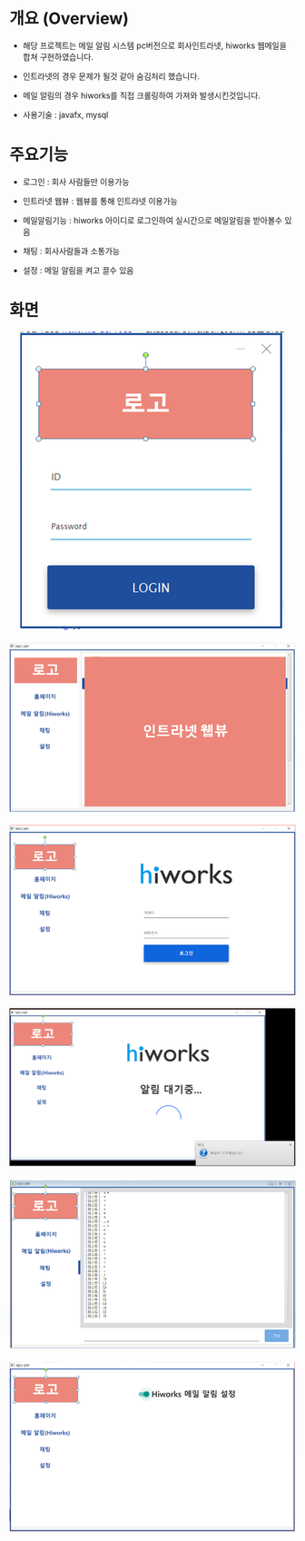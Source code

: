 # 개요 (Overview)

- 해당 프로젝트는 메일 알림 시스템 pc버전으로 회사인트라넷, hiworks 웹메일을 합쳐 구현하였습니다.

- 인트라넷의 경우 문제가 될것 같아 숨김처리 했습니다.

- 메일 알림의 경우 hiworks를 직접 크롤링하여 가져와 발생시킨것입니다.

- 사용기술 : javafx, mysql

# 주요기능

- 로그인 : 회사 사람들만 이용가능

- 인트라넷 웹뷰 : 웹뷰를 통해 인트라넷 이용가능

- 메일알림기능 : hiworks 아이디로 로그인하여 실시간으로 메일알림을 받아볼수 있음

- 채팅 : 회사사람들과 소통가능

- 설정 : 메일 알림을 켜고 끌수 있음


# 화면

<div style="text-align: center">
    <img src="./.readme_img/preview1.png" alt="preview1"/>
</div>
<div style="text-align: center;margin-top: 20px;">
    <img src="./.readme_img/preview2.png" alt="preview2"/>
</div>
<div style="text-align: center;margin-top: 20px;">
    <img src="./.readme_img/preview3.png" alt="preview3"/>
</div>
<div style="text-align: center;margin-top: 20px;">
    <img src="./.readme_img/preview4.png" alt="preview4"/>
</div>
<div style="text-align: center;margin-top: 20px;">
    <img src="./.readme_img/preview5.png" alt="preview5"/>
</div>
<div style="text-align: center;margin-top: 20px;">
    <img src="./.readme_img/preview6.png" alt="preview6"/>
</div>